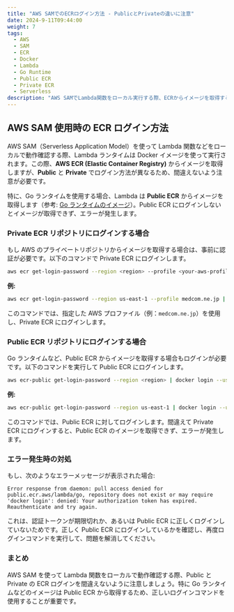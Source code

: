 ```yaml
---
title: "AWS SAMでのECRログイン方法 - PublicとPrivateの違いに注意"
date: 2024-9-11T09:44:00
weight: 7
tags:
  - AWS
  - SAM
  - ECR
  - Docker
  - Lambda
  - Go Runtime
  - Public ECR
  - Private ECR
  - Serverless
description: "AWS SAMでLambda関数をローカル実行する際、ECRからイメージを取得する方法を解説。Public ECRとPrivate ECRのログイン方法の違いや、正しい認証手順を確認します。Goランタイムの例やエラー対処法も紹介します。"
---
```


## AWS SAM 使用時の ECR ログイン方法

AWS SAM（Serverless Application Model）を使って Lambda 関数などをローカルで動作確認する際、Lambda ランタイムは Docker イメージを使って実行されます。この際、**AWS ECR (Elastic Container Registry)** からイメージを取得しますが、**Public** と **Private** でログイン方法が異なるため、間違えないよう注意が必要です。

特に、Go ランタイムを使用する場合、Lambda は **Public ECR** からイメージを取得します（参考: [Go ランタイムのイメージ](https://gallery.ecr.aws/lambda/go)）。Public ECR にログインしないとイメージが取得できず、エラーが発生します。

### Private ECR リポジトリにログインする場合

もし AWS のプライベートリポジトリからイメージを取得する場合は、事前に認証が必要です。以下のコマンドで Private ECR にログインします。

```bash
aws ecr get-login-password --region <region> --profile <your-aws-profile> | docker login --username AWS --password-stdin <private-ecr-url>
```

**例:**

```bash
aws ecr get-login-password --region us-east-1 --profile medcom.ne.jp | docker login --username AWS --password-stdin 123456789012.dkr.ecr.us-east-1.amazonaws.com
```

このコマンドでは、指定した AWS プロファイル（例：`medcom.ne.jp`）を使用し、Private ECR にログインします。

### Public ECR リポジトリにログインする場合

Go ランタイムなど、Public ECR からイメージを取得する場合もログインが必要です。以下のコマンドを実行して Public ECR にログインします。

```bash
aws ecr-public get-login-password --region <region> | docker login --username AWS --password-stdin public.ecr.aws
```

**例:**

```bash
aws ecr-public get-login-password --region us-east-1 | docker login --username AWS --password-stdin public.ecr.aws
```

このコマンドでは、Public ECR に対してログインします。間違えて Private ECR にログインすると、Public ECR のイメージを取得できず、エラーが発生します。

### エラー発生時の対処

もし、次のようなエラーメッセージが表示された場合:

```
Error response from daemon: pull access denied for public.ecr.aws/lambda/go, repository does not exist or may require 'docker login': denied: Your authorization token has expired. Reauthenticate and try again.
```

これは、認証トークンが期限切れか、あるいは Public ECR に正しくログインしていないためです。正しく Public ECR にログインしているかを確認し、再度ログインコマンドを実行して、問題を解消してください。

### まとめ

AWS SAM を使って Lambda 関数をローカルで動作確認する際、Public と Private の ECR ログインを間違えないように注意しましょう。特に Go ランタイムなどのイメージは Public ECR から取得するため、正しいログインコマンドを使用することが重要です。
